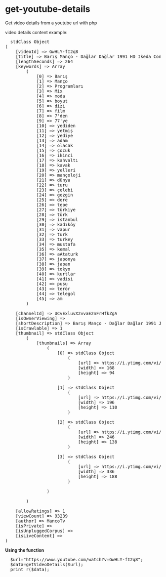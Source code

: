 # get-youtube-details
Get video details from a youtube url with php

video details content example: 

<pre>
  stdClass Object
(
    [videoId] => GwHLY-fI2q8
    [title] => Barış Manço - Dağlar Dağlar 1991 HD Ikeda Concert Hall - Japan
    [lengthSeconds] => 264
    [keywords] => Array
        (
            [0] => Barış
            [1] => Manço
            [2] => Programları
            [3] => Mix
            [4] => moda
            [5] => boyut
            [6] => dizi
            [7] => film
            [8] => 7'den
            [9] => 77'ye
            [10] => yediden
            [11] => yetmiş
            [12] => yediye
            [13] => adam
            [14] => olacak
            [15] => çocuk
            [16] => ikinci
            [17] => kahvaltı
            [18] => kavak
            [19] => yelleri
            [20] => mançoloji
            [21] => dünya
            [22] => turu
            [23] => çelebi
            [24] => gezgin
            [25] => dere
            [26] => tepe
            [27] => türkiye
            [28] => türk
            [29] => istanbul
            [30] => kadıköy
            [31] => vapur
            [32] => turk
            [33] => turkey
            [34] => mustafa
            [35] => kemal
            [36] => aAtaturk
            [37] => japonya
            [38] => japan
            [39] => tokyo
            [40] => kurtlar
            [41] => vadisi
            [42] => pusu
            [43] => terör
            [44] => telegol
            [45] => am
        )

    [channelId] => UCvExluvX2vvaE2nFrHfkZgA
    [isOwnerViewing] => 
    [shortDescription] => Barış Manço - Dağlar Dağlar 1991 Japonya Konseri Japan Japanese Ikeda Concert Hall
    [isCrawlable] => 1
    [thumbnail] => stdClass Object
        (
            [thumbnails] => Array
                (
                    [0] => stdClass Object
                        (
                            [url] => https://i.ytimg.com/vi/GwHLY-fI2q8/hqdefault.jpg?sqp=-oaymwEbCKgBEF5IVfKriqkDDggBFQAAiEIYAXABwAEG&rs=AOn4CLClCNGWrpBMFh4ZHSfp03hVQlhwjQ
                            [width] => 168
                            [height] => 94
                        )

                    [1] => stdClass Object
                        (
                            [url] => https://i.ytimg.com/vi/GwHLY-fI2q8/hqdefault.jpg?sqp=-oaymwEbCMQBEG5IVfKriqkDDggBFQAAiEIYAXABwAEG&rs=AOn4CLA5IoaemyA7W-OqEl7xCCQkuPHE0w
                            [width] => 196
                            [height] => 110
                        )

                    [2] => stdClass Object
                        (
                            [url] => https://i.ytimg.com/vi/GwHLY-fI2q8/hqdefault.jpg?sqp=-oaymwEcCPYBEIoBSFXyq4qpAw4IARUAAIhCGAFwAcABBg==&rs=AOn4CLDGss_qnI8RfugD6eCgYBFRzrj6Eg
                            [width] => 246
                            [height] => 138
                        )

                    [3] => stdClass Object
                        (
                            [url] => https://i.ytimg.com/vi/GwHLY-fI2q8/hqdefault.jpg?sqp=-oaymwEcCNACELwBSFXyq4qpAw4IARUAAIhCGAFwAcABBg==&rs=AOn4CLD-WKGrBLSUODHfcfx3v2ts7sMPNQ
                            [width] => 336
                            [height] => 188
                        )

                )

        )

    [allowRatings] => 1
    [viewCount] => 93239
    [author] => MancoTv
    [isPrivate] => 
    [isUnpluggedCorpus] => 
    [isLiveContent] => 
)
</pre>

<strong>Using the function</strong>
<pre>
  $url="https://www.youtube.com/watch?v=GwHLY-fI2q8";
  $data=getVideoDetails($url);
  print_r($data);
</pre>
